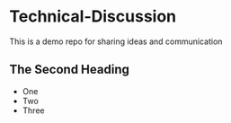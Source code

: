 # Technical-Discussion
This is a demo repo for sharing    ideas and communication

## The Second Heading

* One
* Two
* Three
